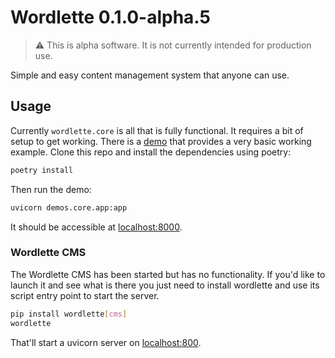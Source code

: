 # Wordlette 0.1.0-alpha.5

> ⚠️ This is alpha software. It is not currently intended for production use.

Simple and easy content management system that anyone can use.

## Usage

Currently `wordlette.core` is all that is fully functional. It requires a bit of setup to get working. There is
a [demo](https://github.com/ZechCodes/Wordlette/tree/main/demos/core) that provides a very basic working example. Clone this repo and install the dependencies using
poetry:

```bash
poetry install
```

Then run the demo:

```bash
uvicorn demos.core.app:app
```

It should be accessible at [localhost:8000](http://localhost:8000).

### Wordlette CMS

The Wordlette CMS has been started but has no functionality. If you'd like to launch it and see what is there you just need to install wordlette and use its script entry point to start the server.

```bash
pip install wordlette[cms]
wordlette
```

That'll start a uvicorn server on [localhost:800](HTTP://localhost:8000).
